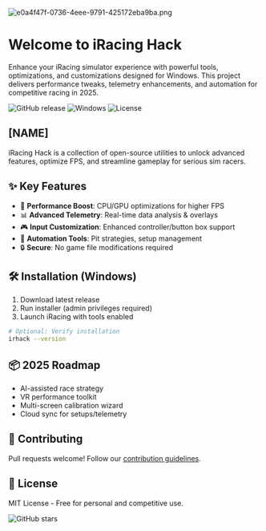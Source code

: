 ![e0a4f47f-0736-4eee-9791-425172eba9ba.png](https://i.postimg.cc/05LM1bYD/e0a4f47f-0736-4eee-9791-425172eba9ba.png)

# Welcome to iRacing Hack

Enhance your iRacing simulator experience with powerful tools, optimizations, and customizations designed for Windows. This project delivers performance tweaks, telemetry enhancements, and automation for competitive racing in 2025.

![GitHub release](https://img.shields.io/github/v/release/iRacingHack/iRacing-Hack?label=Latest%20Release)
![Windows](https://img.shields.io/badge/Platform-Windows-0078D6)
![License](https://img.shields.io/github/license/iRacingHack/iRacing-Hack)

## [NAME]

iRacing Hack is a collection of open-source utilities to unlock advanced features, optimize FPS, and streamline gameplay for serious sim racers.

## ✨ Key Features

- 🚀 **Performance Boost**: CPU/GPU optimizations for higher FPS
- 📊 **Advanced Telemetry**: Real-time data analysis & overlays
- 🎮 **Input Customization**: Enhanced controller/button box support
- 🤖 **Automation Tools**: Pit strategies, setup management
- 🔒 **Secure**: No game file modifications required

## 🛠 Installation (Windows)

1. Download latest release
2. Run installer (admin privileges required)
3. Launch iRacing with tools enabled

```bash
# Optional: Verify installation
irhack --version
```

## 📦 2025 Roadmap

- AI-assisted race strategy
- VR performance toolkit
- Multi-screen calibration wizard
- Cloud sync for setups/telemetry

## 🤝 Contributing

Pull requests welcome! Follow our [contribution guidelines](CONTRIBUTING.md).

## 📜 License

MIT License - Free for personal and competitive use.

![GitHub stars](https://img.shields.io/github/stars/iRacingHack/iRacing-Hack?style=social)